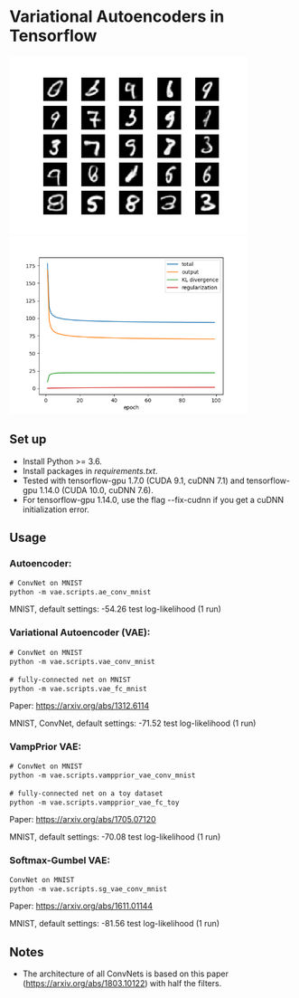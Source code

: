 # Variational Autoencoders in Tensorflow

<p float="left">
    <img src="vae/results/vae_conv_samples.png" alt="vae_mnist_samples" width="420"/>
    <img src="vae/results/vae_conv_losses.png" alt="vae_mnist_losses" width="420"/>
</p>

## Set up

* Install Python >= 3.6.
* Install packages in *requirements.txt*.
* Tested with tensorflow-gpu 1.7.0 (CUDA 9.1, cuDNN 7.1) and tensorflow-gpu 1.14.0 (CUDA 10.0, cuDNN 7.6).
* For tensorflow-gpu 1.14.0, use the flag --fix-cudnn if you get a cuDNN initialization error.
## Usage

### Autoencoder:
```
# ConvNet on MNIST
python -m vae.scripts.ae_conv_mnist
```

MNIST, default settings: -54.26 test log-likelihood (1 run)

### Variational Autoencoder (VAE):

```
# ConvNet on MNIST
python -m vae.scripts.vae_conv_mnist

# fully-connected net on MNIST
python -m vae.scripts.vae_fc_mnist
```

Paper: https://arxiv.org/abs/1312.6114

MNIST, ConvNet, default settings: -71.52 test log-likelihood (1 run)

### VampPrior VAE:

```
# ConvNet on MNIST
python -m vae.scripts.vampprior_vae_conv_mnist

# fully-connected net on a toy dataset
python -m vae.scripts.vampprior_vae_fc_toy
```

Paper: https://arxiv.org/abs/1705.07120

MNIST, default settings: -70.08 test log-likelihood (1 run)

### Softmax-Gumbel VAE:

```
ConvNet on MNIST
python -m vae.scripts.sg_vae_conv_mnist
```

Paper: https://arxiv.org/abs/1611.01144

MNIST, default settings: -81.56 test log-likelihood (1 run)

## Notes

* The architecture of all ConvNets is based on this paper (https://arxiv.org/abs/1803.10122) with half the filters.
